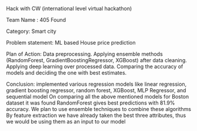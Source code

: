 Hack with CW (international level virtual hackathon)

Team Name : 405 Found

Category: Smart city

Problem statement: ML based House price prediction

Plan of Action:
Data preprocessing.
Applying ensemble methods (RandomForest, GradientBoostingRegressor, XGBoost) after data cleaning.
Applying deep learning over processed data.
Comparing the accuracy of models and deciding the one with best estimates.

Conclusion:
implemented various regression models like linear regression, gradient boosting regressor, random forest, XGBoost, MLP Regressor, and sequential model
On comparing all the above mentioned models for Boston dataset it was found RandomForest gives best predictions with 81.9% accuracy.
We plan to use ensemble techniques to combine these algorithms
By feature extraction we have already taken the best three attributes, thus we would be using them as an input to our model
